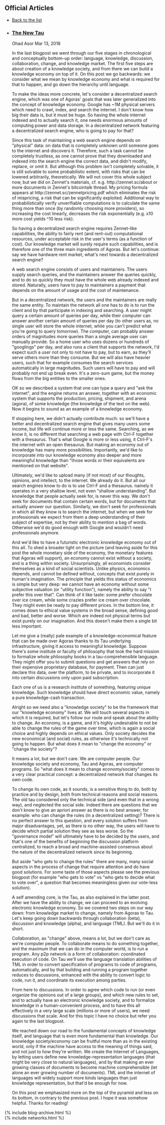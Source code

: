 <div class="main-wrapper" id="page-blog">
    <div id="roadmap">
            <div class="dont-skew width-100">
                <div class="content container blog">
                    <h2 class="text-center" id="h2-blog">Official Articles</h2>   
                    <ul  class="list-lang none">
                        <li><a href="{{site.url}}/blog"><i class="fa fa-angle-left" aria-hidden="true"></i> Back to the list</a> </li>
                    </ul>
                    <div class="row">
                        <div class="col-md-9">
                            <ul class="list-blog">
                                <li>
                                    <h3><a href="{{site.url}}/blog/the-new-tau">The New Tau</a></h3>
                                    <span class="author">Ohad Asor</span>
                                    <span class="dot"></span>
                                    <span class="date">Mar 13, 2018</span>
                                    <p class="blog-content">
                                        In the last blogpost we went through our five stages in chronological and conceptually bottom-up order: language, knowledge, discussion, collaboration, change, and knowledge market. The first five steps are about creation of a knowledge society, and from there we can build a knowledge economy on top of it. On this post we go backwards: we consider what we mean by knowledge economy and what is required for that to happen, and go down the hierarchy until language.</p>

 <p class="blog-content">To make the ideas more concrete, let's consider a decentralized search engine, which was one of Agoras' goals that was later generalized into the concept of knowledge economy. Google has ~1M physical servers which need to crawl, index, and search the internet. I don't know how big their data is, but it must be huge. So having the whole internet indexed and to actually search it, one needs enormous amounts of computing power and data storage. In a decentralized network featuring a decentralized search engine, who is going to pay for that?</p>

 <p class="blog-content">Since this task of maintaining a web search engine depends on "physical" data: on data that is completely unknown until someone goes to the internet and discovers it. Therefore, such a task cannot be completely trustless, as one cannot prove that they downloaded and indexed into the search engine the correct data, and didn't modify, replace, or omit it. But although this problem isn't completely solvable, it is still solvable to some probabilistic extent, with risks that can be lowered arbitrarily, theoretically. We will not cover this whole subject now, but we did on Zennet's materials, cf. e.g. http://zennet.sc/about or more documents in Zennet's bitcointalk thread. My pricing formula appears at http://zennet.sc/zennetpricing.pdf which eliminates the risk of mispricing, a risk that can be significantly exploited. Additional way to probabilistically verify unverifiable computations is to calculate the same thing more than once (by randomly choosing more providers), so increasing the cost linearly, decreases the risk exponentially (e.g. x10 more cost yields ^10 less risk).</p>

 <p class="blog-content">So having a decentralized search engine requires Zennet-like capabilities, the ability to fairly rent (and rent-out) computational resources, under acceptable risk in the user's terms (as a function of cost). Our knowledge market will surely require such capabilities, and is therefore one of the three main ingredients of Agoras. But let's continue: say we have hardware rent market, what's next towards a decentralized search engine?</p>

 <p class="blog-content">A web search engine consists of users and maintainers. The users supply search queries, and the maintainers answer the queries quickly, and to do so quickly they must have the whole web already indexed and stored. Naturally, users have to pay to maintainers a payment that depends on the amount of usage and the cost of maintenance.</p>

 <p class="blog-content">But in a decentralized network, the users and the maintainers are really the same entity. To maintain the network all one has to do is to run the client and by that participate in indexing and searching. A user might query a certain amount of queries per day, while their computer can answer another certain amount of queries per day (to other users as, no single user will store the whole internet, while you can't predict what you're going to query tomorrow). The computer, can probably answer orders of magnitudes more queries than a single average user can manually provide. So a home user who uses dozens or hundreds of "googlings" per day, and also runs a client that supports the network, I'd expect such a user not only to not have to pay, but to earn, as they'll serve others more than they consume. But we will also have heavier users, such that for example consumes the search services automatically in large magnitudes. Such users will have to pay and will probably not end up break even. It's a zero-sum game, but the money flows from the big entities to the smaller ones.</p>

 <p class="blog-content">OK so we described a system that one can type a query and "ask the internet", and the engine returns an answer, together with an economic system that supports the production, pricing, shipment, and arena (agora), of some knowledge (the knowledge of the text on the web). Now it begins to sound as an example of a knowledge economy.</p>

 <p class="blog-content">If stopping here, we didn't actually contribute much: so we'll have a better and decentralized search engine that gives many users some income, but life will continue more or less the same. Searching, as we know it, is no different that searching a web page with Ctrl-F together with a thesaurus. That's what Google is more or less using, it Ctrl-F's the internet with an open thesaurus. But making an economy out of knowledge has many more possibilities. Importantly, we'd like to incorporate into our knowledge economy also deeper and more meaningful knowledge than "those words or their equivalents are mentioned on that website".</p>

 <p class="blog-content">Ultimately, we'd like to upload many (if not most) of our thoughts, opinions, and intellect, to the internet. We already do it. But all our search engines know to do is to use Ctrl-F and a thesaurus. namely it operates in a very shallow level, not even "shallow understanding". But knowledge that people actually seek for, is never this way. We don't seek for documents that contain certain words, but for documents that actually answer our question. Similarly, we don't seek for professionals in which all they know is to search the internet, but when we seek for professionals we expect from them a deep understanding of their subject of expertise, not by their ability to mention a bag of words. Otherwise we'd do good enough with Google and wouldn't need professionals anymore.</p>

 <p class="blog-content">And we'd like to have a futuristic electronic knowledge economy out of this all. To shed a broader light on the picture (and leaving aside for this post the whole monetary side of the economy, the monetary features that Agoras will support), an economy cannot exist without a society, and is a thing within society. Unsurprisingly, all economists consider themselves as a kind of social scientists. Unlike physics, economics depends, and cannot be defined without, concepts that exist purely in human's imagination. The principle that yields this status of economics is simple but very deep: we cannot have an economy without some subjective valuation (or "utility function"), namely the ability to say "I prefer this over that". Can think of it like taste: some prefer chocolate over ice cream, while some crazies prefer ice cream over chocolate. They might even be ready to pay different prices. In the bottom line, it comes down to ethical value systems in the broad sense, defining good and bad, better and worse. Which are indeed not physical terms but exist purely on our imagination. And this doesn't make them a single bit less important.</p>

 <p class="blog-content">Let me give a (really) pale example of a knowledge-economical feature that can be made over Agoras thanks to its Tau underlying infrastructure, giving it access to meaningful knowledge. Suppose there's some institute or faculty of philosophy that took the hard mission to formalize whole philosophy books in a tau-comprehensible language. They might offer you to submit questions and get answers that rely on their expensive proprietary database, for payment. Then can just declare this data, over the platform, to be private, and to incorporate it into certain discussions only upon paid subscription.</p>

 <p class="blog-content">Each one of us is a research institute of something, featuring unique knowledge. Such knowledge should have direct economic value, namely a pure knowledge-cash transaction.</p>

 <p class="blog-content">Alright so we need also a "knowledge society" to be the framework that our "knowledge economy" lives at. We will touch several aspects in which it is required, but let's follow our route and speak about the ability to change. An economy, is a game, and it's highly undesirable to not be able to change the rules of the game over time, which is again a social choice and highly depends on ethical values. Only society decides the new economical (and social) rules, as otherwise it's technically not going to happen. But what does it mean to "change the economy" or "change the society"?</p>

 <p class="blog-content">It means a lot, but we don't care. We are computer people. Our knowledge society and economy, Tau and Agoras, are computer programs. So "what does it mean to change economy/society" comes to a very clear practical concept: a decentralized network that changes its own code.</p>

 <p class="blog-content">To change its own code, as it sounds, is a sensitive thing to do, both by practice and by design, both from technical reasons and social reasons. The old tau considered only the technical side (and even that in a wrong way), and neglected the social side. Indeed there are questions that we don't know to give an apriori answer as there is no best answer, for example: who can change the rules (in a decentralized setting)? There is no perfect answer to this question, and every solution suffers from major disadvantages, yet, as there is no other way, the users will have to decide which partial solution they see as less worse. So the "governance model" will ultimately have to be decided by the users, and that's one of the benefits of beginning the discussion platform centralized, to reach a broad and machine-assisted consensus about the nature of the decentralized network since its beginning.</p>

 <p class="blog-content">But aside "who gets to change the rules" there are many, many social aspects in the process of change that require attention and do have good solutions. For some taste of those aspects please see the previous blogpost (for example "who gets to vote" vs "who gets to decide what to vote over", a question that becomes meaningless given our vote-less solution).</p>

 <p class="blog-content">A self amending core, is the Tau, as also explained in the latter post. After we have the ability to change, we can proceed to an evolving electronic knowledge economy. So we covered two steps on our way down: from knowledge market to change, namely from Agoras to Tau. Let's keep going down backwards through collaboration (beta), discussion and knowledge (alpha), and language (TML). But we'll do it in short.</p>

 <p class="blog-content">Collaboration, as "change" above, means a lot, but we don't care as we're computer people. To collaborate means to do something together, and the maximum that we can do in the computer world, is to run a program. Any p2p network is a form of collaboration: coordinated execution of code. On Tau we'll use the language translation abilities of TML in order to convert specification of programs to code of programs, automatically, and by that building and running a program together reduces to discussions, enhanced with the ability to convert logic to code, run it, and coordinate its execution among parties.</p>

 <p class="blog-content">From here to discussions. In order to agree which code to run (or even organize the opinions out of a large groups), and which new rules to set, and to actually have an electronic knowledge society, and to formalize knowledge in a human-convenient process, and to have this all effectively in a very large scale (millions or more of users), we need discussions that scale. And for this topic I have no choice but refer you again to the last blogpost.</p>

 <p class="blog-content">We reached down our road to the fundamental concepts of knowledge itself, and language that is even more fundamental than knowledge. Our knowledge society/economy can be fruitful more than as in the existing world, only if the machine have access to the meaning of things said, and not just to how they're written. We create the Internet of Languages, by letting users define new knowledge-representation languages (that might be very close to natural languages), and by that making an ever growing classes of documents to become machine comprehensible (let alone an ever growing number of documents). TML and the internet of languages will widely support more kinds languages than just knowledge representation, but that'd be enough for now.</p>

 <p class="blog-content">On this post we emphasized more on the top of the pyramid and less on its bottom, in contrary to the previous post. I hope it was somehow helpful. Thanks for reading!
                                    </p>
                                </li>
                            </ul>
                        </div>
                        <div class="col-md-3">
                            {% include blog-archive.html %}
                        </div>
                    </div>
                </div>
            </div>
     </div>
    {% include networks.html %}
</div>